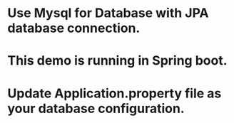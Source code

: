 # Use Mysql for Database with JPA database connection.
# This demo is running in Spring boot.
# Update Application.property file as your database configuration.
